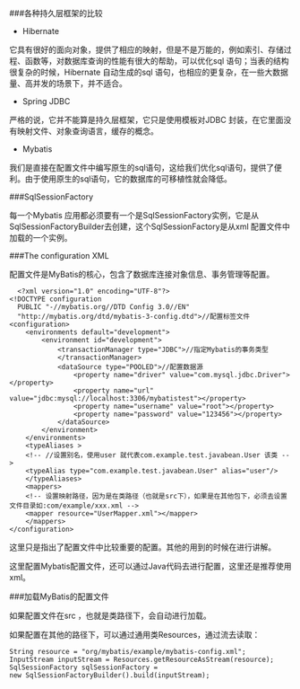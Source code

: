 ###各种持久层框架的比较
- Hibernate

它具有很好的面向对象，提供了相应的映射，但是不是万能的，例如索引、存储过程、函数等，对数据库查询的性能有很大的帮助，可以优化sql 语句；当表的结构很复杂的时候，Hibernate 自动生成的sql 语句，也相应的更复杂，在一些大数据量、高并发的场景下，并不适合。

- Spring JDBC

严格的说，它并不能算是持久层框架，它只是使用模板对JDBC 封装，在它里面没有映射文件、对象查询语言，缓存的概念。

- Mybatis

我们是直接在配置文件中编写原生的sql语句，这给我们优化sql语句，提供了便利。由于使用原生的sql语句，它的数据库的可移植性就会降低。

###SqlSessionFactory 

每一个Mybatis 应用都必须要有一个是SqlSessionFactory实例，它是从SqlSessionFactoryBuilder去创建，这个SqlSessionFactory是从xml 配置文件中加载的一个实例。

###The configuration XML

配置文件是MyBatis的核心，包含了数据库连接对象信息、事务管理等配置。
    
      <?xml version="1.0" encoding="UTF-8"?>
    <!DOCTYPE configuration
      PUBLIC "-//mybatis.org//DTD Config 3.0//EN"
      "http://mybatis.org/dtd/mybatis-3-config.dtd">//配置标签文件
    <configuration>
    	<environments default="development">
    		<environment id="development">
    			<transactionManager type="JDBC">//指定Mybatis的事务类型
    			</transactionManager>
    			<dataSource type="POOLED">//配置数据源
    				<property name="driver" value="com.mysql.jdbc.Driver"></property>
    				<property name="url" value="jdbc:mysql://localhost:3306/mybatistest"></property>
    				<property name="username" value="root"></property>
    				<property name="password" value="123456"></property>
    			</dataSource>
    		</environment>
    	</environments>
    	<typeAliases >
		<!-- //设置别名，使用user 就代表com.example.test.javabean.User 该类 -->
		<typeAlias type="com.example.test.javabean.User" alias="user"/>
		</typeAliases>
		<mappers>
	    <!-- 设置映射路径，因为是在类路径（也就是src下），如果是在其他包下，必须去设置文件目录如:com/example/xxx.xml -->
		<mapper resource="UserMapper.xml"></mapper>
		</mappers>
    </configuration>

这里只是指出了配置文件中比较重要的配置。其他的用到的时候在进行讲解。

这里配置Mybatis配置文件，还可以通过Java代码去进行配置，这里还是推荐使用xml。

###加载MyBatis的配置文件

如果配置文件在src ，也就是类路径下，会自动进行加载。

如果配置在其他的路径下，可以通过通用类Resources，通过流去读取：

    String resource = "org/mybatis/example/mybatis-config.xml";
    InputStream inputStream = Resources.getResourceAsStream(resource);
    SqlSessionFactory sqlSessionFactory =
    new SqlSessionFactoryBuilder().build(inputStream);

